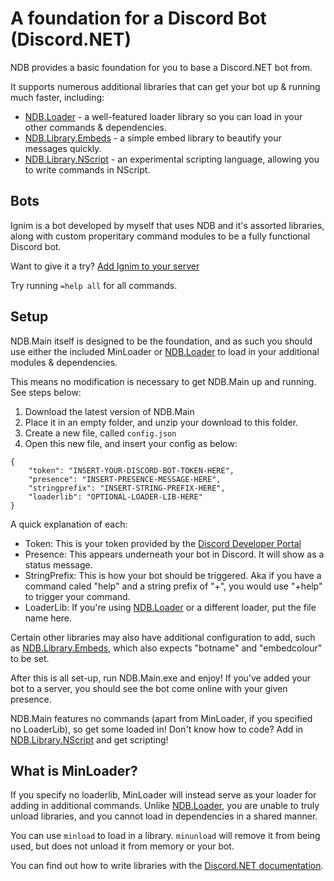 # A foundation for a Discord Bot (Discord.NET)

NDB provides a basic foundation for you to base a Discord.NET bot from.

It supports numerous additional libraries that can get your bot up & running much faster, including:

- [NDB.Loader](https://github.com/NarodGaming/NDB.Loader) - a well-featured loader library so you can load in your other commands & dependencies.
- [NDB.Library.Embeds](https://github.com/NarodGaming/NDB.Library.Embeds) - a simple embed library to beautify your messages quickly.
- [NDB.Library.NScript](https://github.com/NarodGaming/NDB.Library.NScript) - an experimental scripting language, allowing you to write commands in NScript.

## Bots

Ignim is a bot developed by myself that uses NDB and it's assorted libraries, along with custom properitary command modules to be a fully functional Discord bot.

Want to give it a try? [Add Ignim to your server](https://discord.com/api/oauth2/authorize?client_id=509490862498250781&permissions=1099565329414&scope=bot)

Try running `=help all` for all commands.

## Setup

NDB.Main itself is designed to be the foundation, and as such you should use either the included MinLoader or [NDB.Loader](https://github.com/NarodGaming/NDB.Loader) to load in your additional modules & dependencies.

This means no modification is necessary to get NDB.Main up and running. See steps below:

1. Download the latest version of NDB.Main
2. Place it in an empty folder, and unzip your download to this folder.
3. Create a new file, called `config.json`
4. Open this new file, and insert your config as below:

```
{
    "token": "INSERT-YOUR-DISCORD-BOT-TOKEN-HERE",
    "presence": "INSERT-PRESENCE-MESSAGE-HERE",
    "stringprefix": "INSERT-STRING-PREFIX-HERE",
    "loaderlib": "OPTIONAL-LOADER-LIB-HERE"
}
```

A quick explanation of each:

- Token: This is your token provided by the [Discord Developer Portal](https://discord.com/developers/applications/)
- Presence: This appears underneath your bot in Discord. It will show as a status message.
- StringPrefix: This is how your bot should be triggered. Aka if you have a command caled "help" and a string prefix of "+", you would use "+help" to trigger your command.
- LoaderLib: If you're using [NDB.Loader](https://github.com/NarodGaming/NDB.Loader) or a different loader, put the file name here.

Certain other libraries may also have additional configuration to add, such as [NDB.Library.Embeds](https://github.com/NarodGaming/NDB.Library.Embeds), which also expects "botname" and "embedcolour" to be set.

After this is all set-up, run NDB.Main.exe and enjoy! If you've added your bot to a server, you should see the bot come online with your given presence.

NDB.Main features no commands (apart from MinLoader, if you specified no LoaderLib), so get some loaded in! Don't know how to code? Add in [NDB.Library.NScript](https://github.com/NarodGaming/NDB.Library.NScript) and get scripting!

## What is MinLoader?

If you specify no loaderlib, MinLoader will instead serve as your loader for adding in additional commands. Unlike [NDB.Loader](https://github.com/NarodGaming/NDB.Loader), you are unable to truly unload libraries, and you cannot load in dependencies in a shared manner.

You can use `minload` to load in a library. `minunload` will remove it from being used, but does not unload it from memory or your bot.

You can find out how to write libraries with the [Discord.NET documentation](https://discordnet.dev/faq/text_commands/general.html?tabs=cmdattrib).